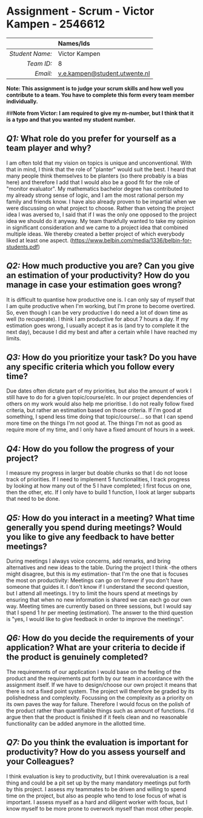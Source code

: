 # Assignment - Scrum - Victor Kampen - 2546612

|                 | **Names/Ids**  |
|----------------:|:---------------|
| *Student Name:* | Victor Kampen  |
| *Team ID:*      |   8            |
| *Email:*        | v.e.kampen@student.utwente.nl            |                      


**Note: This assignment is to judge your scrum skills and how well you contribute to a team. You have to complete this form every team member individually.**

##**Note from Victor: I am required to give my m-number, but I think that it is a typo and that you wanted my student number.** 

## *Q1:* What role do you prefer for yourself as a team player and why?
I am often told that my vision on topics is unique and unconventional. With that in mind, I think that the role of "planter" would suit the best. I heard that
many people think themselves to be planters (so there probably is a bias here) and therefore I add that I would also be a good fit for the role of "monitor evaluator". My mathematics bachelor degree has contributed to my already strong sense of logic, and I am the most rational person my family and friends know.
I have also already proven to be impartial when we were discussing on what project to choose. Rather than vetoing the project idea I was aversed to, I said that if I was the only one opposed to the project idea we should do it anyway. My team thankfully wanted to take my opinion in significant consideration and
we came to a project idea that combined multiple ideas. We thereby created a better project of which everybody liked at least one aspect.
(https://www.belbin.com/media/1336/belbin-for-students.pdf)

## *Q2:* How much productive you are? Can you give an estimation of your productivity? How do you manage in case your estimation goes wrong?
It is difficult to quantise how productive one is. I can only say of myself that I am quite productive when I'm working, but I'm prone to become overtired. So, even though I can be very productive I do need a lot of down time as well (to recuperate). I think I am productive for about 7 hours a day. If my estimation goes wrong, I usually accept it as is (and try to complete it the next day), because I did my best and after a certain while I have reached my limits.

## *Q3:* How do you prioritize your task? Do you have any specific criteria which you follow every time?
Due dates often dictate part of my priorities, but also the amount of work I still have to do for a given topic/course/etc. In our project dependencies of others on my work would also help me prioritise. I do not really follow fixed criteria, but rather an estimation based on those criteria. If I'm good at something, I spend less time doing that topic/course/... so that I can spend more time on the things I'm not good at. The things I'm not as good as require more of my time, and I only have a fixed amount of hours in a week.

## *Q4:* How do you follow the progress of your project?
I measure my progress in larger but doable chunks so that I do not loose track of priorities. If I need to implement 5 functionalities, I track progress by looking at how many out of the 5 I have completed; I first focus on one, then the other, etc. If I only have to build 1 function, I look at larger subparts that need to be done.

## *Q5:* How do you interact in a meeting? What time generally you spend during meetings? Would you like to give any feedback to have better meetings?
During meetings I always voice concerns, add remarks, and bring alternatives and new ideas to the table. During the project I think -the others might disagree, but this is my estimation- that I'm the one that is focuses the most on productivity: Meetings can go on forever if you don't have someone that guides it. I don't know if I understand the second question, but I attend all meetings. I try to limit the hours spend at meetings by ensuring that when no new information is shared we can each go our own way. Meeting times are currently based on three sessions, but I would say that I spend 1 hr per meeting (estimation). The answer to the third question is "yes, I would like to give feedback in order to improve the meetings".

## *Q6:* How do you decide the requirements of your application? What are your criteria to decide if the product is genuinely completed?
The requirements of our application I would base on the feeling of the product and the requirements put forth by our team in accordance with the assignment itself. If we have to design/choose our own project it means that there is not a fixed point system. The project will therefore be graded by its polishedness and complexity. Focussing on the complexity as a priority on its own paves the way for failure. Therefore I would focus on the polish of the product rather than quantifiable things such as amount of functions. I'd argue then that the product is finished if it feels clean and no reasonable functionality can be added anymore in the allotted time.

## *Q7:* Do you think the evaluation is important for productivity? How do you assess yourself and your Colleagues?
I think evaluation is key to productivity, but I think overevaluation is a real thing and could be a pit set up by the many mandatory meetings put forth by this project. I assess my teammates to be driven and willing to spend time on the project, but also as people who tend to lose focus of what is important. I assess myself as a hard and diligent worker with focus, but I know myself to be more prone to overwork myself than most other people. 
